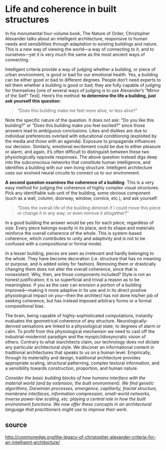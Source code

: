 # Life and coherence in built structures

In his monumental four-volume book, The Nature of Order, Christopher Alexander talks about an intelligent architecture, responsive to human needs and sensibilities through adaptation to existing buildings and nature. This is a new way of viewing the world—a way of connecting to it, and to ourselves—yet it is very much the same as the most ancient ways of connecting.

Intelligent criteria provide a way of judging whether a building, or piece of urban environment, is good or bad for our emotional health. Yes, a building can be either good or bad to different degrees. People don’t need experts to tell them whether a building is good or bad; they are fully capable of judging for themselves [one of several ways of judging is to use Alexander’s “Mirror of the Self” Test]. Here’s the method: **to determine the life a building, just ask yourself this question**:

> “Does this building make me feel more alive, or less alive?”

Note the specific nature of the question. It does not ask: “Do you like this building?” or “Does this building make you feel excited?” since those answers lead to ambiguous conclusions. Likes and dislikes are due to individual preferences overlaid with educational conditioning (exploited by the media and those with an agenda). Exposure to propaganda influences our decision. Similarly, emotional excitement could be due to either pleasure or alarm, and again, it’s often difficult to distinguish between these two physiologically opposite responses. The above question instead digs deep into the subconscious networks that constitute human intelligence, and identifies a building with our own living structure. Intelligent architecture uses our evolved neural circuits to connect us to our environment.

**A second question examines the coherence of a building**. This is a very easy method for judging the coherence of highly complex visual structures. Pick any identifiable sub-unit of the building, some obvious component (such as a wall, column, doorway, window, cornice, etc.), and ask yourself:

> “Does the overall life of the building diminish if I could move this piece or change it in any way; or even remove it altogether?”

In a good building the answer would be yes for each piece, regardless of size. Every piece belongs exactly in its place, and its shape and materials reinforce the overall coherence of the whole. This is system-based coherence, which contributes to unity and adaptivity and is not to be confused with a compositional or formal model.

In a lesser building, pieces are seen as irrelevant and hardly belonging to the whole. They have become decoration (i.e. structure that has no meaning or purpose, and is added solely for fashion). Removing them or drastically changing them does not alter the overall coherence, since that is nonexistent. Why, then, are those components included? Style is not an honest justification; it is so superficial and trivial a reason as to be meaningless. If you as the user can envision a portion of a building improved—making it more adaptive in its use and in its direct positive physiological impact on you—then the architect has not done his/her job of seeking coherence, but has instead imposed arbitrary forms or a formal compositional bias.

The brain, being capable of highly-sophisticated computations, instantly evaluates the geometrical coherence of any structure. Neurologically-derived sensations are linked to a physiological state, to degrees of alarm or calm. To profit from this physiological mechanism we need to cast off the industrial-modernist paradigm and the myopic/idiosyncratic vision of others. Contrary to what starchitects claim, our technology does not dictate any particular architectural style. We discover an informational content in traditional architectures that speaks to us on a human level. Empirically, through its materiality and design, traditional architecture provides appropriate scaling, structural patterning, complex textural information, and a sensibility towards construction, proportion, and human nature. 

*Consider the basic building blocks of how humans interface with the material world (and by extension, the built environment). We find genetic algorithms, Darwinian processes, emergence, capillarity, fractal structure, membrane interfaces, information compression, small-world networks, inverse power-law scaling, etc. playing a central role in how the built environment functions. We now offer these concepts in an architectural language that practitioners might use to improve their work.* 

## source
http://commonedge.org/the-legacy-of-christopher-alexander-criteria-for-an-intelligent-architecture/
